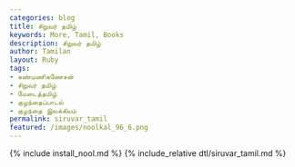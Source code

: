 ```yaml
---  
categories: blog  
title: சிறுவர் தமிழ்
keywords: More, Tamil, Books  
description: சிறுவர் தமிழ்
author: Tamilan  
layout: Ruby  
tags:     
- கண்மணிகணேசன்
- சிறுவர் தமிழ்
- மேடைத்தமிழ்
- குழந்தைப்பாடல்
- குழந்தை இலக்கியம்
permalink: siruvar_tamil  
featured: /images/noolkal_96_6.png  
---  
```

{% include install_nool.md %} 
{% include_relative dtl/siruvar_tamil.md %} 
